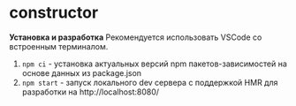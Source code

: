 # constructor

**Установка и разработка**
Рекомендуется использовать VSCode со встроенным терминалом.

1.  `npm ci` - установка актуальных версий npm пакетов-зависимостей на основе данных из package.json
2.  `npm start` - запуск локального dev сервера с поддержкой HMR для разработки на http://localhost:8080/
